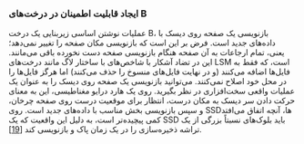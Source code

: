 ### ایجاد قابلیت اطمینان در درخت‌های B 
عملیات نوشتن اساسی زیربنایی یک درخت B، بازنویسی یک صفحه روی دیسک با داده‌های جدید است. فرض
بر این است که بازنویسی مکان صفحه را تغییر نمی‌دهد؛ یعنی، تمام ارجاعات به آن
صفحه هنگام بازنویسی صفحه دست نخورده باقی می‌مانند. این در تضاد آشکار با شاخص‌های با ساختار لاگ
مانند درخت‌های LSM است، که فقط به فایل‌ها اضافه می‌کنند (و در نهایت فایل‌های منسوخ را حذف می‌کنند) اما هرگز
فایل‌ها را در محل خود اصلاح نمی‌کنند. می‌توانید بازنویسی یک صفحه روی دیسک را به عنوان یک عملیات واقعی سخت‌افزاری در نظر بگیرید. روی یک هارد درایو
مغناطیسی، این به معنای حرکت دادن سر دیسک به مکان درست، انتظار برای موقعیت درست روی
صفحه چرخان، و سپس بازنویسی بخش مناسب با داده‌های جدید است. روی SSDها،
آنچه اتفاق می‌افتد کمی پیچیده‌تر است، به دلیل این واقعیت که یک SSD باید بلوک‌های نسبتاً بزرگی از یک تراشه ذخیره‌سازی را
در یک زمان پاک و بازنویسی کند
[[19](ch03.html#Goossaert2014wj)].